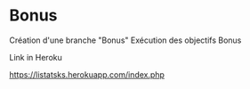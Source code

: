 # Bonus
Création d'une branche "Bonus"
Exécution des objectifs Bonus

Link in Heroku

https://listatsks.herokuapp.com/index.php
